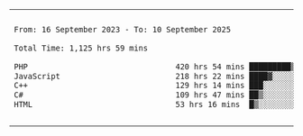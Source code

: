 

<table border="0">
 <tr>
  <td>
  
 
 <!--START_SECTION:waka-->

```txt
From: 16 September 2023 - To: 10 September 2025

Total Time: 1,125 hrs 59 mins

PHP                                420 hrs 54 mins █████████▒░░░░░░░░░░░░░░░   36.98 %
JavaScript                         218 hrs 22 mins ████▓░░░░░░░░░░░░░░░░░░░░   19.19 %
C++                                129 hrs 14 mins ███░░░░░░░░░░░░░░░░░░░░░░   11.36 %
C#                                 109 hrs 47 mins ██▒░░░░░░░░░░░░░░░░░░░░░░   09.65 %
HTML                               53 hrs 16 mins  █▒░░░░░░░░░░░░░░░░░░░░░░░   04.68 %
```

<!--END_SECTION:waka-->
  </td>
    <td>
   <div align="start">
        <a href="https://open.spotify.com/user/dxso20he52f5d4ti73duavf95">
        <img width="200px" src="https://spotify-github-profile.kittinanx.com/api/view.svg?uid=dxso20he52f5d4ti73duavf95&cover_image=true&theme=default&show_offline=false&background_color=121212&interchange=false" alt="Spotify Now Playing">
    </a>
</div> 

  </td>
 </tr>

</table>

